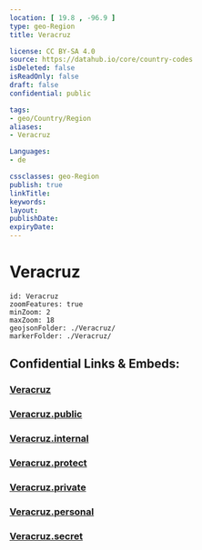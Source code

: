 ```yaml
---
location: [ 19.8 , -96.9 ] 
type: geo-Region
title: Veracruz

license: CC BY-SA 4.0
source: https://datahub.io/core/country-codes
isDeleted: false
isReadOnly: false
draft: false
confidential: public

tags:
- geo/Country/Region
aliases:
- Veracruz

Languages:
- de

cssclasses: geo-Region
publish: true
linkTitle: 
keywords: 
layout: 
publishDate: 
expiryDate: 
---
```


# Veracruz

```leaflet
id: Veracruz
zoomFeatures: true 
minZoom: 2 
maxZoom: 18
geojsonFolder: ./Veracruz/
markerFolder: ./Veracruz/
```


## Confidential Links & Embeds: 

### [Veracruz](/_Standards/Earth/Continent/America~Central/Mexico/States~Mexico/Veracruz.md) 

### [Veracruz.public](/_public/Earth/Continent/America~Central/Mexico/States~Mexico/Veracruz.public.md) 

### [Veracruz.internal](/_internal/Earth/Continent/America~Central/Mexico/States~Mexico/Veracruz.internal.md) 

### [Veracruz.protect](/_protect/Earth/Continent/America~Central/Mexico/States~Mexico/Veracruz.protect.md) 

### [Veracruz.private](/_private/Earth/Continent/America~Central/Mexico/States~Mexico/Veracruz.private.md) 

### [Veracruz.personal](/_personal/Earth/Continent/America~Central/Mexico/States~Mexico/Veracruz.personal.md) 

### [Veracruz.secret](/_secret/Earth/Continent/America~Central/Mexico/States~Mexico/Veracruz.secret.md)

